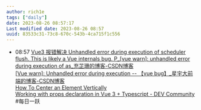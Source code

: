 ```yaml
---
author: rich1e
tags: ["daily"]
date: 2023-08-26 08:57:17
Last modified date: 2023-08-26 08:57
uuid: 83533c31-73c8-670c-543b-4ca715f1c556
---
```


- 08:57 [Vue3 报错解决 Unhandled error during execution of scheduler flush. This is likely a Vue internals bug. P_[vue warn]: unhandled error during execution of as_充芷珊的博客-CSDN博客](https://blog.csdn.net/czz0724/article/details/123473961)<br>[[Vue warn]: Unhandled error during execution -- 【vue bug】_星宇大前端的博客-CSDN博客](https://blog.csdn.net/ZY_FlyWay/article/details/112599854)<br>[How To Center an Element Vertically](https://www.w3schools.com/howto/howto_css_center-vertical.asp)<br>[Working with props declaration in Vue 3 + Typescript - DEV Community](https://dev.to/caio2k/working-with-props-declaration-in-vue-3-ts-included-4o4f)<br>#每日一跃